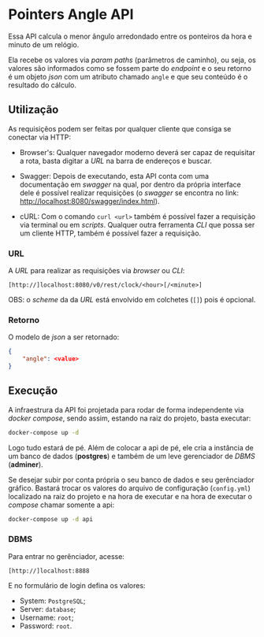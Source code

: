 # Pointers Angle API

Essa API calcula o menor ângulo arredondado entre os ponteiros da hora e minuto de um relógio.

Ela recebe os valores via _param paths_ (parâmetros de caminho), ou seja, os valores são informados como se fossem parte do _endpoint_ e o seu retorno é um objeto _json_ com um atributo chamado `angle` e que seu conteúdo é o resultado do cálculo.

## Utilização

As requisiçẽos podem ser feitas por qualquer cliente que consiga se conectar via HTTP:

- Browser's: Qualquer navegador moderno deverá ser capaz de requisitar a rota, basta digitar a _URL_ na barra de endereços e buscar.

- Swagger: Depois de executando, esta API conta com uma documentação em _swagger_ na qual, por dentro da própria interface dele é possível realizar requisições (o _swagger_ se encontra no link: <http://localhost:8080/swagger/index.html>).

- cURL: Com o comando `curl <url>` também é possível fazer a requisição via terminal ou em _scripts_. Qualquer outra ferramenta _CLI_ que possa ser um cliente HTTP, também é possível fazer a requisição.

### URL

A _URL_ para realizar as requisições via _browser_ ou _CLI_:

```
[http://]localhost:8080/v0/rest/clock/<hour>[/<minute>]
```

OBS: o _scheme_ da da _URL_ está envolvido em colchetes (`[]`) pois é opcional.

### Retorno

O modelo de _json_ a ser retornado:

```json
{
	"angle": <value>
}
```

## Execução

A infraestrura da API foi projetada para rodar de forma independente via _docker compose_, sendo assim, estando na raiz do projeto, basta executar:

```bash
docker-compose up -d
```

Logo tudo estará de pé. Além de colocar a api de pé, ele cria a instância de um banco de dados (**postgres**) e também de um leve gerenciador de _DBMS_ (**adminer**).

Se desejar subir por conta própria o seu banco de dados e seu gerênciador gráfico. Bastará trocar os valores do arquivo de configuração (`config.yml`) localizado na raiz do projeto e na hora de executar e na hora de executar o _compose_ chamar somente a api:

```bash
docker-compose up -d api
```

### DBMS

Para entrar no gerênciador, acesse:

```
[http://]localhost:8888
```

E no formulário de login defina os valores:

- System: `PostgreSQL`;
- Server: `database`;
- Username: `root`;
- Password: `root`.
